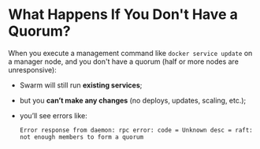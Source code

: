 # What Happens If You Don't Have a Quorum?

When you execute a management command like `docker service update` on a manager node, and you don't have a quorum (half or more nodes are unresponsive):
   - Swarm will still run **existing services**;
   - but you **can’t make any changes** (no deploys, updates, scaling, etc.);
   - you’ll see errors like:

     ```
     Error response from daemon: rpc error: code = Unknown desc = raft: not enough members to form a quorum
     ```

